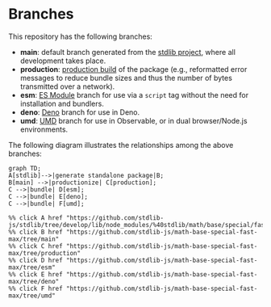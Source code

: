 <!--

@license Apache-2.0

Copyright (c) 2022 The Stdlib Authors.

Licensed under the Apache License, Version 2.0 (the "License");
you may not use this file except in compliance with the License.
You may obtain a copy of the License at

    http://www.apache.org/licenses/LICENSE-2.0

Unless required by applicable law or agreed to in writing, software
distributed under the License is distributed on an "AS IS" BASIS,
WITHOUT WARRANTIES OR CONDITIONS OF ANY KIND, either express or implied.
See the License for the specific language governing permissions and
limitations under the License.

-->

# Branches

This repository has the following branches:

-   **main**: default branch generated from the [stdlib project][stdlib-url], where all development takes place.
-   **production**: [production build][production-url] of the package (e.g., reformatted error messages to reduce bundle sizes and thus the number of bytes transmitted over a network).
-   **esm**: [ES Module][esm-url] branch for use via a `script` tag without the need for installation and bundlers.
-   **deno**: [Deno][deno-url] branch for use in Deno.
-   **umd**: [UMD][umd-url] branch for use in Observable, or in dual browser/Node.js environments.

The following diagram illustrates the relationships among the above branches:

```mermaid
graph TD;
A[stdlib]-->|generate standalone package|B;
B[main] -->|productionize| C[production];
C -->|bundle| D[esm];
C -->|bundle| E[deno];
C -->|bundle| F[umd];

%% click A href "https://github.com/stdlib-js/stdlib/tree/develop/lib/node_modules/%40stdlib/math/base/special/fast/max"
%% click B href "https://github.com/stdlib-js/math-base-special-fast-max/tree/main"
%% click C href "https://github.com/stdlib-js/math-base-special-fast-max/tree/production"
%% click D href "https://github.com/stdlib-js/math-base-special-fast-max/tree/esm"
%% click E href "https://github.com/stdlib-js/math-base-special-fast-max/tree/deno"
%% click F href "https://github.com/stdlib-js/math-base-special-fast-max/tree/umd"
```

[stdlib-url]: https://github.com/stdlib-js/stdlib/tree/develop/lib/node_modules/%40stdlib/math/base/special/fast/max
[production-url]: https://github.com/stdlib-js/math-base-special-fast-max/tree/production
[deno-url]: https://github.com/stdlib-js/math-base-special-fast-max/tree/deno
[umd-url]: https://github.com/stdlib-js/math-base-special-fast-max/tree/umd
[esm-url]: https://github.com/stdlib-js/math-base-special-fast-max/tree/esm
